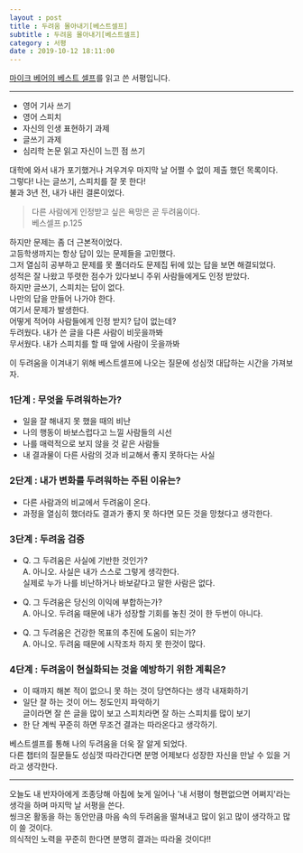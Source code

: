 ```yaml
---
layout : post
title : 두려움 몰아내기[베스트셀프]
subtitle : 두려움 몰아내기[베스트셀프]
category : 서평
date : 2019-10-12 18:11:00
---
```


[마이크 베어의 베스트 셀프](https://book.naver.com/bookdb/book_detail.nhn?bid=15474027)를 읽고 쓴 서평입니다.  

----------------  
- 영어 기사 쓰기  
- 영어 스피치
- 자신의 인생 표현하기 과제  
- 글쓰기 과제  
- 심리학 논문 읽고 자신이 느낀 점 쓰기  

대학에 와서 내가 포기했거나 겨우겨우 마지막 날 어쩔 수 없이 제출 했던 목록이다.  
그렇다! 나는 글쓰기, 스피치를 잘 못 한다!  
불과 3년 전, 내가 내린 결론이었다.  


> 다른 사람에게 인정받고 싶은 욕망은 곧 두려움이다.  
베스셀프 p.125



하지만 문제는 좀 더 근본적이었다.   
고등학생까지는 항상 답이 있는 문제들을 고민했다.  
그저 열심히 공부하고 문제를 못 풀더라도 문제집 뒤에 있는 답을 보면 해결되었다.  
성적은 잘 나왔고 뚜렷한 점수가 있다보니 주위 사람들에게도 인정 받았다.  
하지만 글쓰기, 스피치는 답이 없다.  
나만의 답을 만들어 나가야 한다.  
여기서 문제가 발생한다.  
어떻게 적어야 사람들에게 인정 받지? 답이 없는데?  
두려웠다. 내가 쓴 글을 다른 사람이 비웃을까봐  
무서웠다. 내가 스피치를 할 때 앞에 사람이 웃을까봐   

이 두려움을 이겨내기 위해 베스트셀프에 나오는 질문에 성심껏 대답하는 시간을 가져보자.  

### 1단계 : 무엇을 두려워하는가?  
- 일을 잘 해내지 못 했을 때의 비난  
- 나의 행동이 바보스럽다고 느낄 사람들의 시선
- 나를 매력적으로 보지 않을 것 같은 사람들  
- 내 결과물이 다른 사람의 것과 비교해서 좋지 못하다는 사실  

### 2단계  : 내가 변화를 두려워하는 주된 이유는?  
- 다른 사람과의 비교에서 두려움이 온다.  
- 과정을 열심히 했더라도 결과가 좋지 못 하다면 모든 것을 망쳤다고 생각한다.  

### 3단계 : 두려움 검증
- Q. 그 두려움은 사실에 기반한 것인가?  
A. 아니오. 사실은 내가 스스로 그렇게 생각한다.  
실제로 누가 나를 비난하거나 바보같다고 말한 사람은 없다.  

- Q. 그 두려움은 당신의 이익에 부합하는가?  
A. 아니오.  두려움 때문에 내가 성장할 기회를 놓친 것이 한 두번이 아니다.  

- Q. 그 두려움은 건강한 목표의 추진에 도움이 되는가?  
A. 아니오. 두려움 때문에 시작조차 하지 못 한것이 많다.  

### 4단계 : 두려움이 현실화되는 것을 예방하기 위한 계획은?  
- 이 때까지 해본 적이 없으니 못 하는 것이 당연하다는 생각 내재화하기   
- 일단 잘 하는 것이 어느 정도인지 파악하기  
글이라면 잘 쓴 글을 많이 보고 스피치라면 잘 하는 스피치를 많이 보기  
- 한 단 계씩 꾸준히 하면 무조건 결과는 따라온다고 생각하기.  

베스트셀프를 통해 나의 두려움을 더욱 잘 알게 되었다.  
다른 챕터의 질문들도 성심껏 따라간다면 분명 어제보다 성장한 자신을 만날 수 있을 거라고 생각한다.  

----------------------------------------  
오늘도 내 반자아에게 조종당해 아침에 늦게 일어나 '내 서평이 형편없으면 어쩌지'라는 생각을 하며 마지막 날 서평을 쓴다.  
씽크온 활동을 하는 동안만큼 마음 속의 두려움을 떨쳐내고 많이 읽고 많이 생각하고 많이 쓸 것이다.  
의식적인 노력을 꾸준히 한다면 분명히 결과는 따라올 것이다!!
